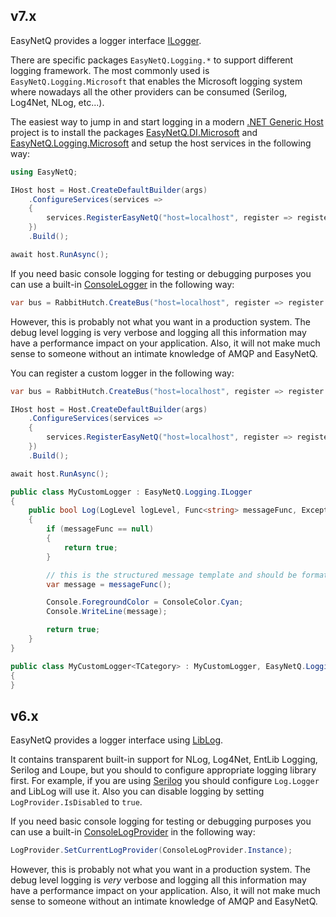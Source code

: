 ## v7.x

EasyNetQ provides a logger interface [ILogger](https://github.com/EasyNetQ/EasyNetQ/blob/42b96b1e0180c0db200b4de0f3bf22545c0632ac/Source/EasyNetQ/Logging/ILogger.cs#L8).

There are specific packages `EasyNetQ.Logging.*` to support different logging framework. The most commonly used is `EasyNetQ.Logging.Microsoft` that enables the Microsoft logging system where nowadays all the other providers can be consumed (Serilog, Log4Net, NLog, etc...).

The easiest way to jump in and start logging in a modern [.NET Generic Host](https://docs.microsoft.com/en-us/dotnet/core/extensions/generic-host) project is to install the packages [EasyNetQ.DI.Microsoft](https://www.nuget.org/packages/EasyNetQ.DI.Microsoft) and [EasyNetQ.Logging.Microsoft](https://www.nuget.org/packages/EasyNetQ.Logging.Microsoft) and setup the host services in the following way:

```csharp
using EasyNetQ;

IHost host = Host.CreateDefaultBuilder(args)
    .ConfigureServices(services =>
    {
        services.RegisterEasyNetQ("host=localhost", register => register.EnableMicrosoftLogging());
    })
    .Build();

await host.RunAsync();
```

If you need basic console logging for testing or debugging purposes you can use a built-in [ConsoleLogger](https://github.com/EasyNetQ/EasyNetQ/blob/42b96b1e0180c0db200b4de0f3bf22545c0632ac/Source/EasyNetQ/Logging/ConsoleLogger.cs#L7) in the following way:

```csharp
var bus = RabbitHutch.CreateBus("host=localhost", register => register.EnableConsoleLogger());
```

However, this is probably not what you want in a production system. The debug level logging is very verbose and logging all this information may have a performance impact on your application. Also, it will not make much sense to someone without an intimate knowledge of AMQP and EasyNetQ.

You can register a custom logger in the following way:

```csharp
var bus = RabbitHutch.CreateBus("host=localhost", register => register.Register(typeof(EasyNetQ.Logging.ILogger<>), typeof(MyCustomLogger<>)));
```

```csharp
IHost host = Host.CreateDefaultBuilder(args)
    .ConfigureServices(services =>
    {
        services.RegisterEasyNetQ("host=localhost", register => register.Register(typeof(EasyNetQ.Logging.ILogger<>), typeof(MyCustomLogger<>)));
    })
    .Build();

await host.RunAsync();
```

```csharp
public class MyCustomLogger : EasyNetQ.Logging.ILogger
{
    public bool Log(LogLevel logLevel, Func<string> messageFunc, Exception exception = null, params object[] formatParameters)
    {
        if (messageFunc == null)
        {
            return true;
        }

        // this is the structured message template and should be formatted
        var message = messageFunc();

        Console.ForegroundColor = ConsoleColor.Cyan;
        Console.WriteLine(message);

        return true;
    }
}

public class MyCustomLogger<TCategory> : MyCustomLogger, EasyNetQ.Logging.ILogger<TCategory>
{
}
```

## v6.x

EasyNetQ provides a logger interface using [LibLog](https://github.com/damianh/LibLog). 

It contains transparent built-in support for NLog, Log4Net, EntLib Logging, Serilog and Loupe, but you should to configure appropriate logging library first. For example, if you are using [Serilog](https://github.com/serilog/serilog) you should configure `Log.Logger` and LibLog will use it. 
Also you can disable logging by setting `LogProvider.IsDisabled` to `true`.

If you need basic console logging for testing or debugging purposes you can use a built-in [ConsoleLogProvider](https://github.com/Pliner/EasyNetQ/blob/8b58d9163741af2cdb092ce51ca27537c7f8b05d/Source/EasyNetQ/Logging/ConsoleLoggingProvider.cs) in the following way:

```csharp
LogProvider.SetCurrentLogProvider(ConsoleLogProvider.Instance);
```

However, this is probably not what you want in a production system. The debug level logging is _very_ verbose and logging all this information may have a performance impact on your application. Also, it will not make much sense to someone without an intimate knowledge of AMQP and EasyNetQ.